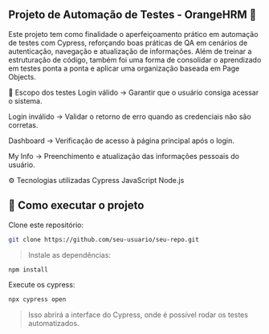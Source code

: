 ## Projeto de Automação de Testes - OrangeHRM 🦋

Este projeto tem como finalidade o aperfeiçoamento prático em automação de testes com Cypress, reforçando boas práticas de QA em cenários de autenticação, navegação e atualização de informações.
Além de treinar a estruturação de código, também foi uma forma de consolidar o aprendizado em testes ponta a ponta e aplicar uma organização baseada em Page Objects.

🔎 Escopo dos testes
Login válido → Garantir que o usuário consiga acessar o sistema.

Login inválido → Validar o retorno de erro quando as credenciais não são corretas.

Dashboard → Verificação de acesso à página principal após o login.

My Info → Preenchimento e atualização das informações pessoais do usuário.

⚙️ Tecnologias utilizadas
Cypress
JavaScript
Node.js

## 🚀 Como executar o projeto

Clone este repositório:
```bash
git clone https://github.com/seu-usuario/seu-repo.git
```
> Instale as dependências:
```bash
npm install
```
Execute os cypress:
```bash
npx cypress open
```
> Isso abrirá a interface do Cypress, onde é possível rodar os testes automatizados.




